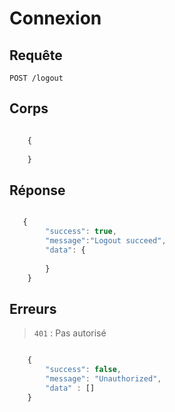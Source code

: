 # Connexion

## Requête

`POST /logout`

## Corps

```javascript

    {
        
    }

```

## Réponse

```javascript

   {
        "success": true,
        "message":"Logout succeed",
        "data": {
           
        }
    }

```

## Erreurs

> `401` : Pas autorisé

```javascript

    {
        "success": false,
        "message": "Unauthorized",
        "data" : []
    }

```